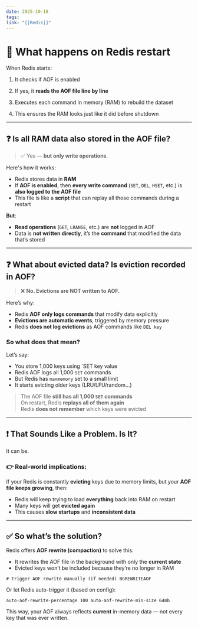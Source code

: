 ```yaml
---
date: 2025-10-18
tags:
link: "[[Redis]]"
---
```


# 🔁 What happens on Redis restart


When Redis starts:

1. It checks if AOF is enabled
    
2. If yes, it **reads the AOF file line by line**
    
3. Executes each command in memory (RAM) to rebuild the dataset
    
4. This ensures the RAM looks just like it did before shutdown

---

## ❓ Is all RAM data also stored in the AOF file?

> ✅ Yes — **but only write operations**.

Here's how it works:

- Redis stores data in **RAM**
- If **AOF is enabled**, then **every write command** (`SET`, `DEL`, `HSET`, etc.) is **also logged to the AOF file**
- This file is like a **script** that can replay all those commands during a restart

**But**:

- **Read operations** (`GET`, `LRANGE`, etc.) are **not** logged in AOF
- Data is **not written directly**, it’s the **command** that modified the data that’s stored

---

## ❓ What about evicted data? Is eviction recorded in AOF?

> ❌ **No. Evictions are NOT written to AOF.**

Here’s why:

- Redis **AOF only logs commands** that modify data explicitly
- **Evictions are automatic events**, triggered by memory pressure
- Redis **does not log evictions** as AOF commands like `DEL key`
### So what does that mean?

Let’s say:

- You store 1,000 keys using `SET key value
- Redis AOF logs all 1,000 `SET` commands
- But Redis has `maxmemory` set to a small limit
- It starts evicting older keys (LRU/LFU/random...)

> The AOF file **still has all 1,000 `SET` commands**  
> On restart, Redis **replays all of them again**  
> Redis **does not remember** which keys were evicted

---
## ❗ That Sounds Like a Problem. Is It?

It can be.
### 👉 Real-world implications:

If your Redis is constantly **evicting** keys due to memory limits, but your **AOF file keeps growing**, then:

- Redis will keep trying to load **everything** back into RAM on restart
- Many keys will get **evicted again**
- This causes **slow startups** and **inconsistent data**

---

## ✅ So what’s the solution?

Redis offers **AOF rewrite (compaction)** to solve this.

- It rewrites the AOF file in the background with only the **current state**
- Evicted keys won’t be included because they’re no longer in RAM

`# Trigger AOF rewrite manually (if needed) BGREWRITEAOF`

Or let Redis auto-trigger it (based on config):

`auto-aof-rewrite-percentage 100 auto-aof-rewrite-min-size 64mb`

This way, your AOF always reflects **current** in-memory data — not every key that was ever written.